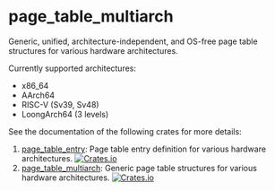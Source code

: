 # page_table_multiarch

Generic, unified, architecture-independent, and OS-free page table structures for various hardware architectures.

Currently supported architectures:

- x86_64
- AArch64
- RISC-V (Sv39, Sv48)
- LoongArch64 (3 levels)

See the documentation of the following crates for more details:

1. [page_table_entry](https://crates.io/crates/page_table_entry): Page table entry definition for various hardware architectures. [![Crates.io](https://img.shields.io/crates/v/page_table_entry)](https://crates.io/crates/page_table_entry)
2. [page_table_multiarch](https://crates.io/crates/page_table_multiarch): Generic page table structures for various hardware architectures. [![Crates.io](https://img.shields.io/crates/v/page_table_multiarch)](https://crates.io/crates/page_table_multiarch)
